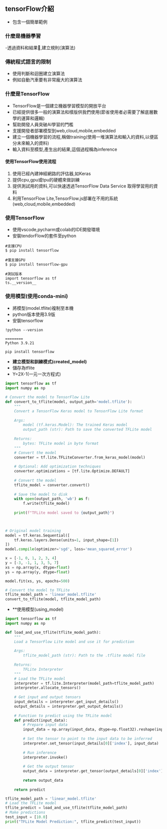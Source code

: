 ## tensorFlow介紹
- 包含一個簡單範例

### 什麼是機器學習
-透過資料和結果,建立規則(演算法)
### 傳統程式語言的限制
- 使用判斷和迴圈建立演算法
- 例如自動汽車要有非常龐大的演算法
### 什麼是TensorFlow
- TensorFlow是一個建立機器學習模型的開放平台
- 已經提供很多一般的演算法和樣版供我們使用(節省使用者必需要了解底層數學的運算和邏輯)
- 幫助開發人員突破AI學習的門檻
- 支援開發者部署模型到web,cloud,mobile,embedded
- 建立一個機器學習的流程,稱做training(使用一堆演算法和輸入的資料,以便區分未來輸入的資料)
- 輸入資料至模型,產生出的結果,這個過程稱為inference

#### 使用TensorFlow使用流程
1. 使用已經內建神經網路的評估器,如Keras
2. 提供cpu,gpu或tpu的硬體來做訓練
3. 提供測試用的資料,可以快速透過TensorFlow Data Service 取得學習用的資料
4. 利用TensorFlow Lite,TensorFlow.js部署在不用的系統(web,cloud,mobile,embedded)
### 使用TensorFlow
- 使用vscode,pycharm或colab的IDE開發環境
- 安裝tendorFlow的套件至python

```
#支援CPU
$ pip install tensorflow

#僅支援GPU
$ pip install tensorflow-gpu

#測試版本
import tensorflow as tf
ts.__version__
```




### 使用模型(使用conda-mini)
- 將模型(model.tflite)複制至本機
- python版本使用3.9版
- 安裝tensorflow


```
!python --version

========
Python 3.9.21
```

```bash
pip install tensorflow
```

- **建立模型和訓練模式(created_model)**
- 儲存為tflite
- Y=2X-1(一元一次方程式)

```python
import tensorflow as tf
import numpy as np

# Convert the model to TensorFlow Lite
def convert_to_tflite(model, output_path='model.tflite'):
    """
    Convert a TensorFlow Keras model to TensorFlow Lite format
    
    Args:
        model (tf.keras.Model): The trained Keras model
        output_path (str): Path to save the converted TFLite model
    
    Returns:
        bytes: TFLite model in byte format
    """
    # Convert the model
    converter = tf.lite.TFLiteConverter.from_keras_model(model)
    
    # Optional: Add optimization techniques
    converter.optimizations = [tf.lite.Optimize.DEFAULT]
    
    # Convert the model
    tflite_model = converter.convert()
    
    # Save the model to disk
    with open(output_path, 'wb') as f:
        f.write(tflite_model)
    
    print(f"TFLite model saved to {output_path}")

   

# Original model training
model = tf.keras.Sequential([
    tf.keras.layers.Dense(units=1, input_shape=[1])
])
model.compile(optimizer='sgd', loss='mean_squared_error')

x = [-1, 0, 1, 2, 3, 4]
y = [-3, -1, 1, 3, 5, 7]
xs = np.array(x, dtype=float)
ys = np.array(y, dtype=float)

model.fit(xs, ys, epochs=500)

# Convert the model to TFLite
tflite_model_path = 'linear_model.tflite'
convert_to_tflite(model, tflite_model_path)
```


- **使用模型(using_model)

```python
import tensorflow as tf
import numpy as np

def load_and_use_tflite(tflite_model_path):
    """
    Load a TensorFlow Lite model and use it for prediction
    
    Args:
        tflite_model_path (str): Path to the .tflite model file
    
    Returns:
        TFLite Interpreter
    """
    # Load the TFLite model
    interpreter = tf.lite.Interpreter(model_path=tflite_model_path)
    interpreter.allocate_tensors()
    
    # Get input and output tensors
    input_details = interpreter.get_input_details()
    output_details = interpreter.get_output_details()
    
    # Function to predict using the TFLite model
    def predict(input_data):
        # Prepare input data
        input_data = np.array(input_data, dtype=np.float32).reshape(input_details[0]['shape'])
        
        # Set the tensor to point to the input data to be inferred
        interpreter.set_tensor(input_details[0]['index'], input_data)
        
        # Run inference
        interpreter.invoke()
        
        # Get the output tensor
        output_data = interpreter.get_tensor(output_details[0]['index'])
        
        return output_data
    
    return predict

tflite_model_path = 'linear_model.tflite'
# Load the TFLite model
tflite_predict = load_and_use_tflite(tflite_model_path)
# Make predictions
test_input = [10.0]
print("TFLite Model Prediction:", tflite_predict(test_input))
```




